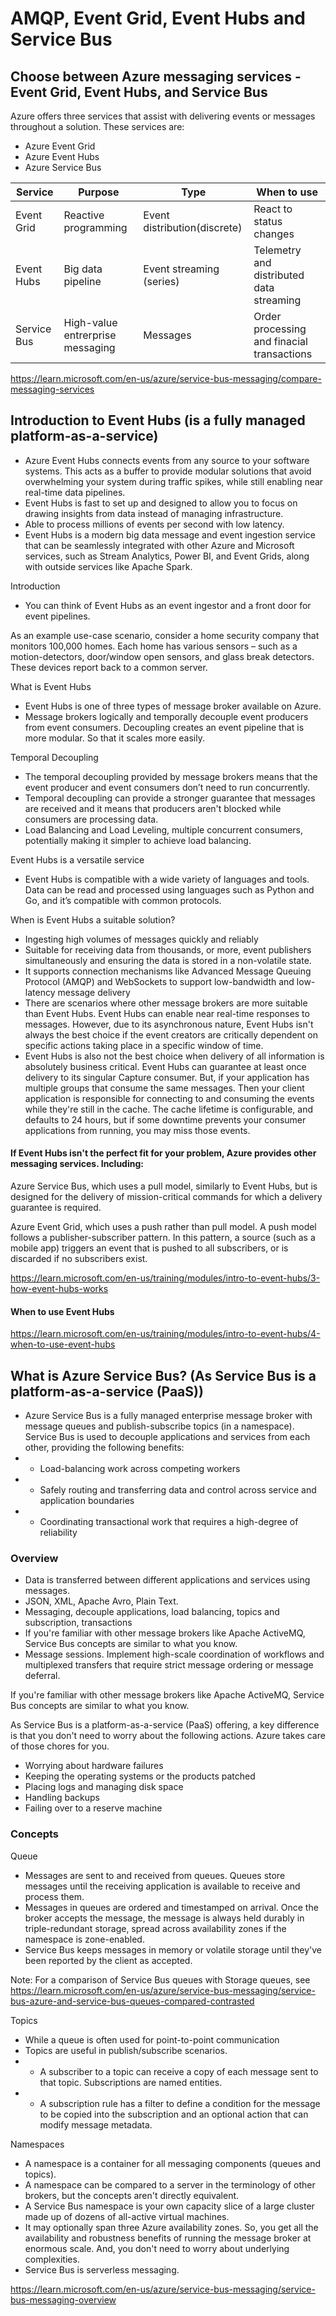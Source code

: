 # AMQP, Event Grid, Event Hubs and Service Bus

## Choose between Azure messaging services - Event Grid, Event Hubs, and Service Bus

Azure offers three services that assist with delivering events or messages throughout a solution. These services are:

* Azure Event Grid
* Azure Event Hubs
* Azure Service Bus

| Service   | Purpose | Type | When to use
| ---------- | ------- | ---- | -----------
| Event Grid | Reactive programming | Event distribution(discrete) | React to status changes
| Event Hubs | Big data pipeline | Event streaming (series) | Telemetry and distributed data streaming
| Service Bus | High-value entrerprise messaging | Messages | Order processing and finacial transactions

https://learn.microsoft.com/en-us/azure/service-bus-messaging/compare-messaging-services


## Introduction to Event Hubs (is a fully managed platform-as-a-service)

* Azure Event Hubs connects events from any source to your software systems. This acts as a buffer to provide modular solutions that avoid overwhelming your system during traffic spikes, while still enabling near real-time data pipelines. 
* Event Hubs is fast to set up and designed to allow you to focus on drawing insights from data instead of managing infrastructure.
* Able to process millions of events per second with low latency.
* Event Hubs is a modern big data message and event ingestion service that can be seamlessly integrated with other Azure and Microsoft services, such as Stream Analytics, Power BI, and Event Grids, along with outside services like Apache Spark.

Introduction

* You can think of Event Hubs as an event ingestor and a front door for event pipelines. 

As an example use-case scenario, consider a home security company that monitors 100,000 homes. Each home has various sensors – such as a motion-detectors, door/window open sensors, and glass break detectors. These devices report back to a common server. 

What is Event Hubs

* Event Hubs is one of three types of message broker available on Azure.
* Message brokers logically and temporally decouple event producers from event consumers. Decoupling creates an event pipeline that is more modular. So that it scales more easily.

Temporal Decoupling

* The temporal decoupling provided by message brokers means that the event producer and event consumers don’t need to run concurrently. 
* Temporal decoupling can provide a stronger guarantee that messages are received and it means that producers aren't blocked while consumers are processing data.
* Load Balancing and Load Leveling, multiple concurrent consumers, potentially making it simpler to achieve load balancing.

Event Hubs is a versatile service

* Event Hubs is compatible with a wide variety of languages and tools. Data can be read and processed using languages such as Python and Go, and it’s compatible with common protocols.

When is Event Hubs a suitable solution?

* Ingesting high volumes of messages quickly and reliably
* Suitable for receiving data from thousands, or more, event publishers simultaneously and ensuring the data is stored in a non-volatile state.
* It supports connection mechanisms like Advanced Message Queuing Protocol (AMQP) and WebSockets to support low-bandwidth and low-latency message delivery
* There are scenarios where other message brokers are more suitable than Event Hubs. Event Hubs can enable near real-time responses to messages. However, due to its asynchronous nature, Event Hubs isn't always the best choice if the event creators are critically dependent on specific actions taking place in a specific window of time.
* Event Hubs is also not the best choice when delivery of all information is absolutely business critical. Event Hubs can guarantee at least once delivery to its singular Capture consumer. But, if your application has multiple groups that consume the same messages. Then your client application is responsible for connecting to and consuming the events while they're still in the cache. The cache lifetime is configurable, and defaults to 24 hours, but if some downtime prevents your consumer applications from running, you may miss those events.


#### If Event Hubs isn't the perfect fit for your problem, Azure provides other messaging services. Including:

Azure Service Bus, which uses a pull model, similarly to Event Hubs, but is designed for the delivery of mission-critical commands for which a delivery guarantee is required.

Azure Event Grid, which uses a push rather than pull model. A push model follows a publisher-subscriber pattern. In this pattern, a source (such as a mobile app) triggers an event that is pushed to all subscribers, or is discarded if no subscribers exist.


https://learn.microsoft.com/en-us/training/modules/intro-to-event-hubs/3-how-event-hubs-works

#### When to use Event Hubs

https://learn.microsoft.com/en-us/training/modules/intro-to-event-hubs/4-when-to-use-event-hubs


## What is Azure Service Bus? (As Service Bus is a platform-as-a-service (PaaS))

* Azure Service Bus is a fully managed enterprise message broker with message queues and publish-subscribe topics (in a namespace). Service Bus is used to decouple applications and services from each other, providing the following benefits:
* * Load-balancing work across competing workers
* * Safely routing and transferring data and control across service and application boundaries
* * Coordinating transactional work that requires a high-degree of reliability

### Overview

* Data is transferred between different applications and services using messages.
* JSON, XML, Apache Avro, Plain Text.
* Messaging, decouple applications, load balancing, topics and subscription, transactions
* If you're familiar with other message brokers like Apache ActiveMQ, Service Bus concepts are similar to what you know.
* Message sessions. Implement high-scale coordination of workflows and multiplexed transfers that require strict message ordering or message deferral.


If you're familiar with other message brokers like Apache ActiveMQ, Service Bus concepts are similar to what you know. 

As Service Bus is a platform-as-a-service (PaaS) offering, a key difference is that you don't need to worry about the following actions. Azure takes care of those chores for you.
* Worrying about hardware failures
* Keeping the operating systems or the products patched
* Placing logs and managing disk space
* Handling backups
* Failing over to a reserve machine 

### Concepts

Queue

* Messages are sent to and received from queues. Queues store messages until the receiving application is available to receive and process them.
* Messages in queues are ordered and timestamped on arrival. Once the broker accepts the message, the message is always held durably in triple-redundant storage, spread across availability zones if the namespace is zone-enabled.
* Service Bus keeps messages in memory or volatile storage until they've been reported by the client as accepted.

Note: For a comparison of Service Bus queues with Storage queues, see https://learn.microsoft.com/en-us/azure/service-bus-messaging/service-bus-azure-and-service-bus-queues-compared-contrasted

Topics

* While a queue is often used for point-to-point communication
* Topics are useful in publish/subscribe scenarios.
* * A subscriber to a topic can receive a copy of each message sent to that topic. Subscriptions are named entities.
* * A subscription rule has a filter to define a condition for the message to be copied into the subscription and an optional action that can modify message metadata.

Namespaces

* A namespace is a container for all messaging components (queues and topics).
* A namespace can be compared to a server in the terminology of other brokers, but the concepts aren't directly equivalent. 
* A Service Bus namespace is your own capacity slice of a large cluster made up of dozens of all-active virtual machines. 
* It may optionally span three Azure availability zones. So, you get all the availability and robustness benefits of running the message broker at enormous scale. And, you don't need to worry about underlying complexities.
* Service Bus is serverless messaging.

https://learn.microsoft.com/en-us/azure/service-bus-messaging/service-bus-messaging-overview
